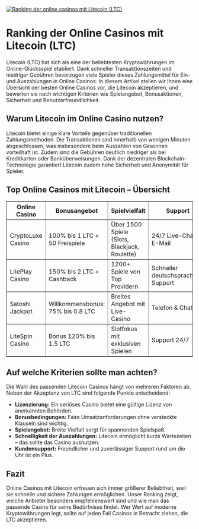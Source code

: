 [![Ranking der online casinos mit Litecoin (LTC)](https://123-caf.pages.dev/gitsignup.png)](https://vrmoo.ru/Bt82HjjY)

<h1>Ranking der Online Casinos mit Litecoin (LTC)</h1> <p>Litecoin (LTC) hat sich als eine der beliebtesten Kryptowährungen im Online-Glücksspiel etabliert. Dank schneller Transaktionszeiten und niedriger Gebühren bevorzugen viele Spieler dieses Zahlungsmittel für Ein- und Auszahlungen in Online Casinos. In diesem Artikel stellen wir Ihnen eine Übersicht der besten Online Casinos vor, die Litecoin akzeptieren, und bewerten sie nach wichtigen Kriterien wie Spielangebot, Bonusaktionen, Sicherheit und Benutzerfreundlichkeit.</p>  <h2>Warum Litecoin im Online Casino nutzen?</h2> <p>Litecoin bietet einige klare Vorteile gegenüber traditionellen Zahlungsmethoden. Die Transaktionen sind innerhalb von wenigen Minuten abgeschlossen, was insbesondere beim Auszahlen von Gewinnen vorteilhaft ist. Zudem sind die Gebühren deutlich niedriger als bei Kreditkarten oder Banküberweisungen. Dank der dezentralen Blockchain-Technologie garantiert Litecoin zudem hohe Sicherheit und Anonymität für Spieler.</p>  <h2>Top Online Casinos mit Litecoin – Übersicht</h2> <table border="1" cellpadding="8" cellspacing="0" style="border-collapse: collapse; width: 100%;">   <thead>     <tr>       <th>Online Casino</th>       <th>Bonusangebot</th>       <th>Spielvielfalt</th>       <th>Support</th>       <th>Bewertung</th>     </tr>   </thead>   <tbody>     <tr>       <td>CryptoLuxe Casino</td>       <td>100% bis 1 LTC + 50 Freispiele</td>       <td>Über 1500 Spiele (Slots, Blackjack, Roulette)</td>       <td>24/7 Live-Chat &amp; E-Mail</td>       <td>9.3 / 10</td>     </tr>     <tr>       <td>LitePlay Casino</td>       <td>150% bis 2 LTC + Cashback</td>       <td>1200+ Spiele von Top Providern</td>       <td>Schneller deutschsprachiger Support</td>       <td>8.8 / 10</td>     </tr>     <tr>       <td>Satoshi Jackpot</td>       <td>Willkommensbonus: 75% bis 0.8 LTC</td>       <td>Breites Angebot mit Live-Casino</td>       <td>Telefon &amp; Chat</td>       <td>8.5 / 10</td>     </tr>     <tr>       <td>LiteSpin Casino</td>       <td>Bonus 120% bis 1.5 LTC</td>       <td>Slotfokus mit exklusiven Spielen</td>       <td>Support 24/7</td>       <td>8.0 / 10</td>     </tr>   </tbody> </table>  <h2>Auf welche Kriterien sollte man achten?</h2> <p>Die Wahl des passenden Litecoin Casinos hängt von mehreren Faktoren ab. Neben der Akzeptanz von LTC sind folgende Punkte entscheidend:</p> <ul>   <li><strong>Lizenzierung:</strong> Ein seriöses Casino bietet eine gültige Lizenz von anerkannten Behörden.</li>   <li><strong>Bonusbedingungen:</strong> Faire Umsatzanforderungen ohne versteckte Klauseln sind wichtig.</li>   <li><strong>Spielangebot:</strong> Breite Vielfalt sorgt für spannenden Spielspaß.</li>   <li><strong>Schnelligkeit der Auszahlungen:</strong> Litecoin ermöglicht kurze Wartezeiten – das sollte das Casino ausnutzen.</li>   <li><strong>Kundensupport:</strong> Freundlicher und zuverlässiger Support rund um die Uhr ist ein Plus.</li> </ul>  <h2>Fazit</h2> <p>Online Casinos mit Litecoin erfreuen sich immer größerer Beliebtheit, weil sie schnelle und sichere Zahlungen ermöglichen. Unser Ranking zeigt, welche Anbieter besonders empfehlenswert sind und wie man das passende Casino für seine Bedürfnisse findet. Wer Wert auf moderne Kryptowährungen legt, sollte auf jeden Fall Casinos in Betracht ziehen, die LTC akzeptieren.</p>